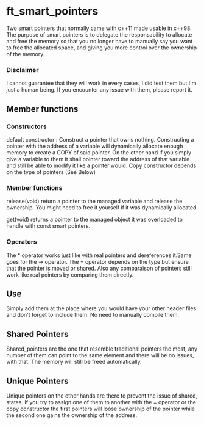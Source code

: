 # ft_smart_pointers
Two smart pointers that normally came with c++11 made usable in c++98.
The purpose of smart pointers is to delegate the responsability to allocate
and free the memory so that you no longer have to manually say you want to free
the allocated space, and giving you more control over the ownership of the memory.
### Disclaimer
I cannot guarantee that they will work in every cases, I did test them but I'm
just a human being. If you encounter any issue with them, please report it.

## Member functions

### Constructors
default constructor : Construct a pointer that owns nothing.
Constructing a pointer with the address of a variable will dynamically allocate
enough memory to create a COPY of said pointer. 
On the other hand if you simply give a variable to them it shall pointer toward
the address of that variable and still be able to modify it like a pointer would.
Copy constructor depends on the type of pointers (See Below)

### Member functions
release(void)
return a pointer to the managed variable and release the ownership.
You might need to free it yourself if it was dynamically allocated.

get(void)
returns a pointer to the managed object it was overloaded to handle with const
smart pointers.

### Operators
The \* operator works just like with real pointers and dereferences it.Same goes
for the -> operator.
The = operator depends on the type but ensure that the pointer is moved or shared.
Also any comparaison of pointers still work like real pointers by comparing them
directly.

## Use
Simply add them at the place where you would have your other header files and
don't forget to include them. No need to manually compile them.

## Shared Pointers
Shared_pointers are the one that resemble traditional pointers the most,
any number of them can point to the same element and there will be no issues,
with that. The memory will still be freed automatically. 

## Unique Pointers
Unique pointers on the other hands are there to prevent the issue of shared,
states. If you try to assign one of them to another with the = operator or the
copy constructor the first pointers will loose ownership of the pointer while
the second one gains the ownership of the address.


